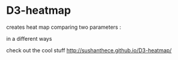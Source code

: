 D3-heatmap
==========

creates heat map comparing two parameters :

in a different ways 

check out the cool stuff
http://sushanthece.github.io/D3-heatmap/
